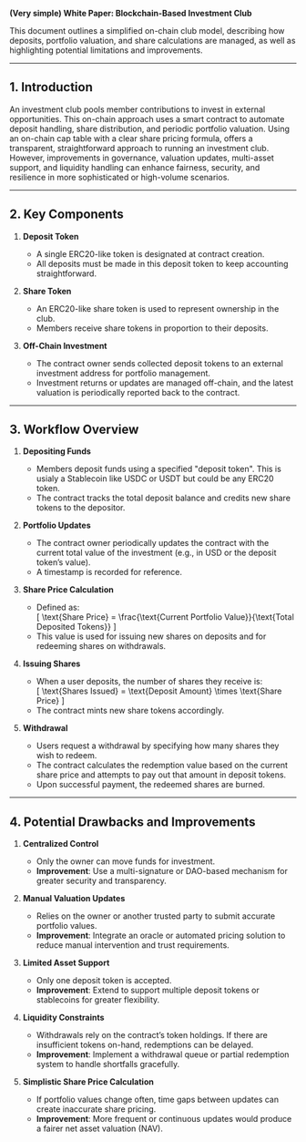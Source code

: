**(Very simple) White Paper: Blockchain-Based Investment Club**

This document outlines a simplified on-chain club model, describing how deposits, portfolio valuation, and share calculations are managed, as well as highlighting potential limitations and improvements.

---

## 1. Introduction

An investment club pools member contributions to invest in external opportunities. This on-chain approach uses a smart contract to automate deposit handling, share distribution, and periodic portfolio valuation. Using an on-chain cap table with a clear share pricing formula, offers a transparent, straightforward approach to running an investment club. However, improvements in governance, valuation updates, multi-asset support, and liquidity handling can enhance fairness, security, and resilience in more sophisticated or high-volume scenarios.

---

## 2. Key Components

1. **Deposit Token**  
   - A single ERC20-like token is designated at contract creation.  
   - All deposits must be made in this deposit token to keep accounting straightforward.

2. **Share Token**  
   - An ERC20-like share token is used to represent ownership in the club.  
   - Members receive share tokens in proportion to their deposits.

3. **Off-Chain Investment**  
   - The contract owner sends collected deposit tokens to an external investment address for portfolio management.  
   - Investment returns or updates are managed off-chain, and the latest valuation is periodically reported back to the contract.

---

## 3. Workflow Overview

1. **Depositing Funds**  
   - Members deposit funds using a specified "deposit token". This is usialy a Stablecoin like USDC or USDT but could be any ERC20 token.  
   - The contract tracks the total deposit balance and credits new share tokens to the depositor.

2. **Portfolio Updates**  
   - The contract owner periodically updates the contract with the current total value of the investment (e.g., in USD or the deposit token’s value).  
   - A timestamp is recorded for reference.

3. **Share Price Calculation**  
   - Defined as:  
     \[
       \text{Share Price} = \frac{\text{Current Portfolio Value}}{\text{Total Deposited Tokens}}
     \]  
   - This value is used for issuing new shares on deposits and for redeeming shares on withdrawals.

4. **Issuing Shares**  
   - When a user deposits, the number of shares they receive is:  
     \[
       \text{Shares Issued} = \text{Deposit Amount} \times \text{Share Price}
     \]  
   - The contract mints new share tokens accordingly.

5. **Withdrawal**  
   - Users request a withdrawal by specifying how many shares they wish to redeem.  
   - The contract calculates the redemption value based on the current share price and attempts to pay out that amount in deposit tokens.  
   - Upon successful payment, the redeemed shares are burned.

---

## 4. Potential Drawbacks and Improvements

1. **Centralized Control**  
   - Only the owner can move funds for investment.  
   - **Improvement**: Use a multi-signature or DAO-based mechanism for greater security and transparency.

2. **Manual Valuation Updates**  
   - Relies on the owner or another trusted party to submit accurate portfolio values.  
   - **Improvement**: Integrate an oracle or automated pricing solution to reduce manual intervention and trust requirements.

3. **Limited Asset Support**  
   - Only one deposit token is accepted.  
   - **Improvement**: Extend to support multiple deposit tokens or stablecoins for greater flexibility.

4. **Liquidity Constraints**  
   - Withdrawals rely on the contract’s token holdings. If there are insufficient tokens on-hand, redemptions can be delayed.  
   - **Improvement**: Implement a withdrawal queue or partial redemption system to handle shortfalls gracefully.

5. **Simplistic Share Price Calculation**  
   - If portfolio values change often, time gaps between updates can create inaccurate share pricing.  
   - **Improvement**: More frequent or continuous updates would produce a fairer net asset valuation (NAV).





